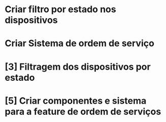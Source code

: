 # Criar filtro por estado nos dispositivos
# Criar Sistema de ordem de serviço

# [3] Filtragem dos dispositivos por estado
# [5] Criar componentes e sistema para a feature de ordem de serviços